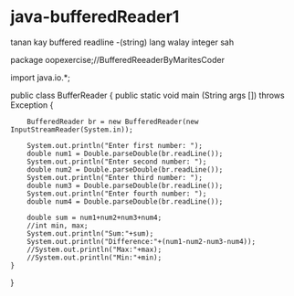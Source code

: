 # java-bufferedReader1
tanan kay buffered readline -(string) lang walay integer sah


package oopexercise;//BufferedReeaderByMaritesCoder

import java.io.*;

public class BufferReader {
	public static void main (String args []) throws Exception {
		
		BufferedReader br = new BufferedReader(new InputStreamReader(System.in));
		
		System.out.println("Enter first number: ");
		double num1 = Double.parseDouble(br.readLine());
		System.out.println("Enter second number: ");
		double num2 = Double.parseDouble(br.readLine());
		System.out.println("Enter third number: ");
		double num3 = Double.parseDouble(br.readLine());
		System.out.println("Enter fourth number: ");
		double num4 = Double.parseDouble(br.readLine());
		
		double sum = num1+num2+num3+num4;
		//int min, max;
		System.out.println("Sum:"+sum);
		System.out.println("Difference:"+(num1-num2-num3-num4));
		//System.out.println("Max:"+max);
		//System.out.println("Min:"+min);
	}
}

